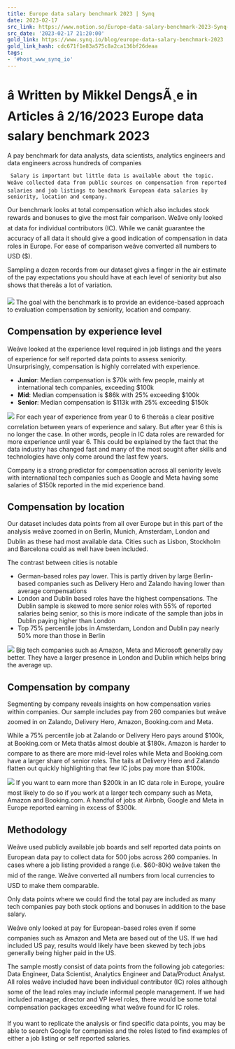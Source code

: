 ```yaml
---
title: Europe data salary benchmark 2023 | Synq
date: 2023-02-17
src_link: https://www.notion.so/Europe-data-salary-benchmark-2023-Synq-c9c29e8db116484a95ccb4b248ae5078
src_date: '2023-02-17 21:20:00'
gold_link: https://www.synq.io/blog/europe-data-salary-benchmark-2023
gold_link_hash: cdc671f1e83a575c8a2ca136bf26deaa
tags:
- '#host_www_synq_io'
---
```


    
â Written by Mikkel DengsÃ¸e in Articles â 2/16/2023  Europe data salary benchmark 2023
=================================

  A pay benchmark for data analysts, data scientists, analytics engineers and data engineers across hundreds of companies 

     Salary is important but little data is available about the topic. Weâve collected data from public sources on compensation from reported salaries and job listings to benchmark European data salaries by seniority, location and company.


Our benchmark looks at total compensation which also includes stock rewards and bonuses to give the most fair comparison. Weâve only looked at data for individual contributors (IC). While we canât guarantee the accuracy of all data it should give a good indication of compensation in data roles in Europe. For ease of comparison weâve converted all numbers to USD ($).


Sampling a dozen records from our dataset gives a finger in the air estimate of the pay expectations you should have at each level of seniority but also shows that thereâs a lot of variation.


![](https://user-images.githubusercontent.com/3835130/219139753-dffbe5c9-c3cf-458c-95f2-105a0f655066.png)
The goal with the benchmark is to provide an evidence-based approach to evaluation compensation by seniority, location and company.


Compensation by experience level
--------------------------------


Weâve looked at the experience level required in job listings and the years of experience for self reported data points to assess seniority. Unsurprisingly, compensation is highly correlated with experience.


* **Junior**: Median compensation is $70k with few people, mainly at international tech companies, exceeding $100k
* **Mid**: Median compensation is $86k with 25% exceeding $100k
* **Senior**: Median compensation is $113k with 25% exceeding $150k


![](https://user-images.githubusercontent.com/3835130/219140019-bce48b0e-9407-40c6-9d8e-527fca5d3499.png)
For each year of experience from year 0 to 6 thereâs a clear positive correlation between years of experience and salary. But after year 6 this is no longer the case. In other words, people in IC data roles are rewarded for more experience until year 6. This could be explained by the fact that the data industry has changed fast and many of the most sought after skills and technologies have only come around the last few years.


Company is a strong predictor for compensation across all seniority levels with international tech companies such as Google and Meta having some salaries of $150k reported in the mid experience band.


Compensation by location
------------------------


Our dataset includes data points from all over Europe but in this part of the analysis weâve zoomed in on Berlin, Munich, Amsterdam, London and Dublin as these had most available data. Cities such as Lisbon, Stockholm and Barcelona could as well have been included.


The contrast between cities is notable


* German-based roles pay lower. This is partly driven by large Berlin-based companies such as Delivery Hero and Zalando having lower than average compensations
* London and Dublin based roles have the highest compensations. The Dublin sample is skewed to more senior roles with 55% of reported salaries being senior, so this is more indicate of the sample than jobs in Dublin paying higher than London
* Top 75% percentile jobs in Amsterdam, London and Dublin pay nearly 50% more than those in Berlin


![](https://user-images.githubusercontent.com/3835130/219140276-d27a52db-7ed9-4b95-a73c-a9bb1f4231a8.png)
Big tech companies such as Amazon, Meta and Microsoft generally pay better. They have a larger presence in London and Dublin which helps bring the average up.


Compensation by company
-----------------------


Segmenting by company reveals insights on how compensation varies within companies. Our sample includes pay from 260 companies but weâve zoomed in on Zalando, Delivery Hero, Amazon, Booking.com and Meta.


While a 75% percentile job at Zalando or Delivery Hero pays around $100k, at Booking.com or Meta thatâs almost double at $180k. Amazon is harder to compare to as there are more mid-level roles while Meta and Booking.com have a larger share of senior roles. The tails at Delivery Hero and Zalando flatten out quickly highlighting that few IC jobs pay more than $100k.


![](https://user-images.githubusercontent.com/3835130/219140395-f46e4359-a730-4415-bef5-042a1c227ca8.png)
If you want to earn more than $200k in an IC data role in Europe, youâre most likely to do so if you work at a larger tech company such as Meta, Amazon and Booking.com. A handful of jobs at Airbnb, Google and Meta in Europe reported earning in excess of $300k.


Methodology
-----------


Weâve used publicly available job boards and self reported data points on European data pay to collect data for 500 jobs across 260 companies. In cases where a job listing provided a range (i.e. $60-80k) weâve taken the mid of the range. Weâve converted all numbers from local currencies to USD to make them comparable.


Only data points where we could find the total pay are included as many tech companies pay both stock options and bonuses in addition to the base salary.


Weâve only looked at pay for European-based roles even if some companies such as Amazon and Meta are based out of the US. If we had included US pay, results would likely have been skewed by tech jobs generally being higher paid in the US.


The sample mostly consist of data points from the following job categories: Data Engineer, Data Scientist, Analytics Engineer and Data/Product Analyst. All roles weâve included have been individual contributor (IC) roles although some of the lead roles may include informal people management. If we had included manager, director and VP level roles, there would be some total compensation packages exceeding what weâve found for IC roles.


If you want to replicate the analysis or find specific data points, you may be able to search Google for companies and the roles listed to find examples of either a job listing or self reported salaries.